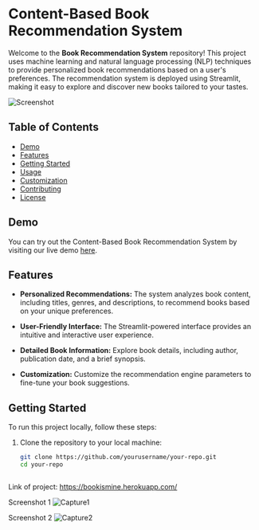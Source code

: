 # Content-Based Book Recommendation System

Welcome to the **Book Recommendation System** repository! This project uses machine learning and natural language processing (NLP) techniques to provide personalized book recommendations based on a user's preferences. The recommendation system is deployed using Streamlit, making it easy to explore and discover new books tailored to your tastes.

![Screenshot](screenshot.png)

## Table of Contents

- [Demo](#demo)
- [Features](#features)
- [Getting Started](#getting-started)
- [Usage](#usage)
- [Customization](#customization)
- [Contributing](#contributing)
- [License](#license)

## Demo

You can try out the Content-Based Book Recommendation System by visiting our live demo [here](#).

## Features

- **Personalized Recommendations:** The system analyzes book content, including titles, genres, and descriptions, to recommend books based on your unique preferences.

- **User-Friendly Interface:** The Streamlit-powered interface provides an intuitive and interactive user experience.

- **Detailed Book Information:** Explore book details, including author, publication date, and a brief synopsis.

- **Customization:** Customize the recommendation engine parameters to fine-tune your book suggestions.

## Getting Started

To run this project locally, follow these steps:

1. Clone the repository to your local machine:

   ```bash
   git clone https://github.com/yourusername/your-repo.git
   cd your-repo



Link of project: https://bookismine.herokuapp.com/ 

Screenshot 1
![Capture1](https://user-images.githubusercontent.com/58501537/199905607-66f7187c-072f-4996-b573-eb8f8c665b63.PNG)


Screenshot 2
![Capture2](https://user-images.githubusercontent.com/58501537/199905657-4d8940ac-8c66-4149-bb97-b9cae1f8afb6.PNG)

